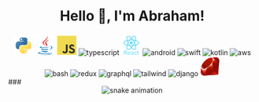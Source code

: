 <h1 align="center">Hello 👋, I'm Abraham!</h1>

###

<div align="center">
  
  <img src="https://raw.githubusercontent.com/devicons/devicon/master/icons/python/python-original.svg" alt="python" width="40" height="40"/>
  <img src="https://raw.githubusercontent.com/devicons/devicon/master/icons/java/java-original.svg" alt="java" width="40" height="40"/>
  <img src="https://raw.githubusercontent.com/devicons/devicon/master/icons/javascript/javascript-original.svg" alt="javascript" width="40" height="40"/>
  <img src="https://cdn.jsdelivr.net/gh/devicons/devicon@latest/icons/typescript/typescript-original.svg" alt="typescript" width="40" height="40" />
  <img src="https://raw.githubusercontent.com/devicons/devicon/master/icons/react/react-original-wordmark.svg" alt="react" width="40" height="40"/>
  <img src="https://cdn.jsdelivr.net/gh/devicons/devicon@latest/icons/android/android-original.svg" alt="android" width="40" height="40" />
  <img src="https://cdn.jsdelivr.net/gh/devicons/devicon@latest/icons/swift/swift-original.svg" alt="swift" width="40" height="40" />
  <img src="https://cdn.jsdelivr.net/gh/devicons/devicon@latest/icons/kotlin/kotlin-original.svg" alt="kotlin" width="40" height="40" />
  <img src="https://cdn.jsdelivr.net/gh/devicons/devicon@latest/icons/amazonwebservices/amazonwebservices-original-wordmark.svg" alt="aws" width="40" height="40" />
  <img src="https://cdn.jsdelivr.net/gh/devicons/devicon@latest/icons/bash/bash-original.svg" alt="bash" width="40" height="40" />
  <img src="https://cdn.jsdelivr.net/gh/devicons/devicon@latest/icons/redux/redux-original.svg" alt="redux" width="40" height="40" />
  <img src="https://cdn.jsdelivr.net/gh/devicons/devicon@latest/icons/graphql/graphql-plain.svg" alt="graphql" width="40" height="40" />
  <img src="https://www.vectorlogo.zone/logos/tailwindcss/tailwindcss-icon.svg" alt="tailwind" width="40" height="40"/>
  <img src="https://cdn.worldvectorlogo.com/logos/django.svg" alt="django" width="40" height="40"/>
  <img src="https://raw.githubusercontent.com/devicons/devicon/master/icons/ruby/ruby-original.svg" alt="ruby" width="40" height="40"/>

</div>
###
  
<div align="center">
  <img src="https://raw.githubusercontent.com/AbrahamOsmondE/AbrahamOsmondE/output/snake.svg" alt="snake animation" />
</div>